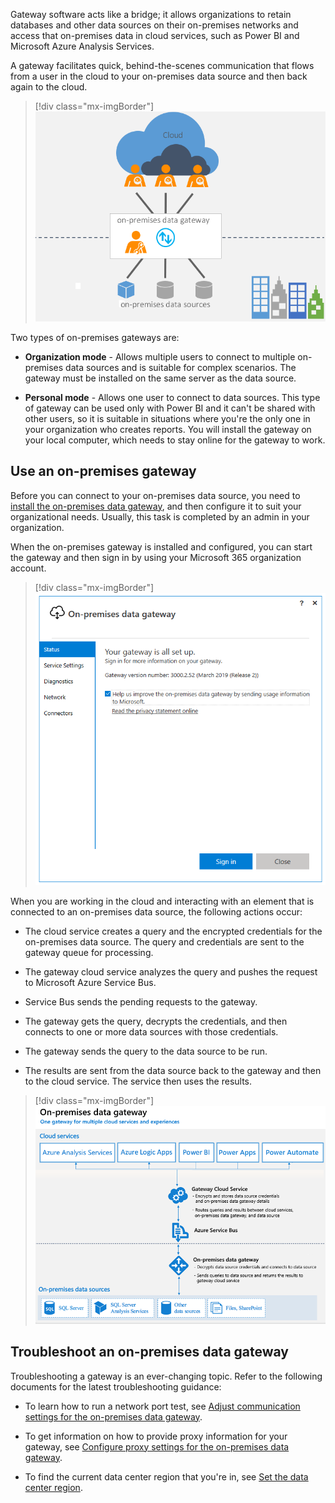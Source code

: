 Gateway software acts like a bridge; it allows organizations to retain databases and other data sources on their on-premises networks and access that on-premises data in cloud services, such as Power BI and Microsoft Azure Analysis Services.

A gateway facilitates quick, behind-the-scenes communication that flows from a user in the cloud to your on-premises data source and then back again to the cloud.

> [!div class="mx-imgBorder"]
> [![Overview of gateway](../media/4-overview-gateway-ss.png)](../media/4-overview-gateway-ss.png#lightbox)

Two types of on-premises gateways are:

-   **Organization mode** - Allows multiple users to connect to multiple on-premises data sources and is suitable for complex scenarios. The gateway must be installed on the same server as the data source.

-   **Personal mode** - Allows one user to connect to data sources. This type of gateway can be used only with Power BI and it can't be shared with other users, so it is suitable in situations where you're the only one in your organization who creates reports. You will install the gateway on your local computer, which needs to stay online for the gateway to work.

## Use an on-premises gateway

Before you can connect to your on-premises data source, you need to [install the on-premises data gateway](https://docs.microsoft.com/data-integration/gateway/service-gateway-install/?azure-portal=true), and then configure it to suit your organizational needs. Usually, this task is completed by an admin in your organization.

When the on-premises gateway is installed and configured, you can start the gateway and then sign in by using your Microsoft 365 organization account.

> [!div class="mx-imgBorder"]
> [![Sign in to gateway](../media/4-sign-in-gateway-ss.png)](../media/4-sign-in-gateway-ss.png#lightbox)

When you are working in the cloud and interacting with an element that is connected to an on-premises data source, the following actions occur:

-   The cloud service creates a query and the encrypted credentials for the on-premises data source. The query and credentials are sent to the gateway queue for processing.

-   The gateway cloud service analyzes the query and pushes the request to Microsoft Azure Service Bus.

-   Service Bus sends the pending requests to the gateway.

-   The gateway gets the query, decrypts the credentials, and then connects to one or more data sources with those credentials.

-   The gateway sends the query to the data source to be run.

-   The results are sent from the data source back to the gateway and then to the cloud service. The service then uses the results.

> [!div class="mx-imgBorder"]
> [![How gateway works](../media/4-how-gateway-works-ss.png)](../media/4-how-gateway-works-ss.png#lightbox)

## Troubleshoot an on-premises data gateway

Troubleshooting a gateway is an ever-changing topic. Refer to the following documents for the latest troubleshooting guidance:

-   To learn how to run a network port test, see [Adjust communication settings for the on-premises data gateway](https://docs.microsoft.com/data-integration/gateway/service-gateway-communication#network-ports-test/?azure-portal=true).

-   To get information on how to provide proxy information for your gateway, see [Configure proxy settings for the on-premises data gateway](https://docs.microsoft.com/data-integration/gateway/service-gateway-proxy/?azure-portal=true).

-   To find the current data center region that you're in, see [Set the data center region](https://docs.microsoft.com/data-integration/gateway/service-gateway-data-region/?azure-portal=true).
